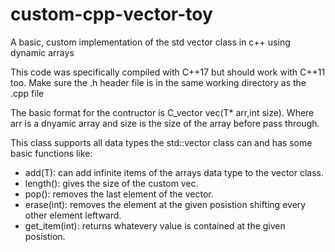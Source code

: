 # custom-cpp-vector-toy
A basic, custom implementation of the std vector class in c++ using dynamic arrays 

This code was specifically compiled with C++17 but should work with C++11 too. Make sure the .h header file is in the same working directory as the .cpp file

The basic format for the contructor is C_vector vec(T* arr,int size). Where arr is a dnyamic array and size is the size of the array before pass through.

This class supports all data types the std::vector class can and has some basic functions like:
- add(T): can add infinite items of the arrays data type to the vector class.
- length(): gives the size of the custom vec.
- pop(): removes the last element of the vector.
- erase(int): removes the element at the given posistion shifting every other element leftward.
- get_item(int): returns whatevery value is contained at the given posistion. 
